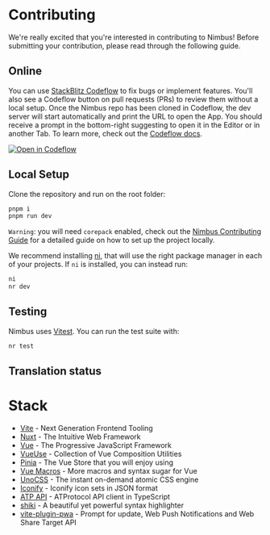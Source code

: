 # Contributing

We're really excited that you're interested in contributing to Nimbus! Before submitting your contribution, please read through the following guide.

## Online

You can use [StackBlitz Codeflow](https://stackblitz.com/codeflow) to fix bugs or implement features. You'll also see a Codeflow button on pull requests (PRs) to review them without a local setup. Once the Nimbus repo has been cloned in Codeflow, the dev server will start automatically and print the URL to open the App. You should receive a prompt in the bottom-right suggesting to open it in the Editor or in another Tab. To learn more, check out the [Codeflow docs](https://developer.stackblitz.com/codeflow/what-is-codeflow).

[![Open in Codeflow](https://developer.stackblitz.com/img/open_in_codeflow.svg)](https://pr.new/nimbus-zone/nimbus)

## Local Setup

Clone the repository and run on the root folder:

```bash
pnpm i
pnpm run dev
```

`Warning`: you will need `corepack` enabled, check out the [Nimbus Contributing Guide](https://github.com/nimbus-zone/nimbus/blob/main/CONTRIBUTING.md) for a detailed guide on how to set up the project locally.

We recommend installing [ni](https://github.com/antfu/ni#ni), that will use the right package manager in each of your projects. If `ni` is installed, you can instead run:

```bash
ni
nr dev
```

## Testing

Nimbus uses [Vitest](https://vitest.dev). You can run the test suite with:

```bash
nr test
```

## Translation status

<TranslationState />

# Stack

- [Vite](https://vitejs.dev/) - Next Generation Frontend Tooling
- [Nuxt](https://nuxt.com/) - The Intuitive Web Framework
- [Vue](https://vuejs.org/) - The Progressive JavaScript Framework
- [VueUse](https://vueuse.org/) - Collection of Vue Composition Utilities
- [Pinia](https://pinia.vuejs.org/) - The Vue Store that you will enjoy using
- [Vue Macros](https://vue-macros.sxzz.moe/) - More macros and syntax sugar for Vue
- [UnoCSS](https://uno.antfu.me/) - The instant on-demand atomic CSS engine
- [Iconify](https://github.com/iconify/icon-sets#iconify-icon-sets-in-json-format) - Iconify icon sets in JSON format
- [ATP API](https://github.com/bluesky-social/atproto/tree/main/packages/api) - ATProtocol API client in TypeScript
- [shiki](https://shiki.style/) - A beautiful yet powerful syntax highlighter
- [vite-plugin-pwa](https://github.com/vite-pwa/vite-plugin-pwa) - Prompt for update, Web Push Notifications and Web Share Target API
